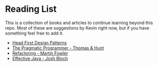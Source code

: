 # Reading List

This is a collection of books and articles to continue learning beyond this repo.
Most of these are suggestions by Kevin right now, but if you have something feel free to add it.

- [Head First Design Patterns](https://legacy.cs.indiana.edu/classes/c212-dgerman/spr2015/griffin/a.pdf)
- [The Pragmatic Programmer - Thomas & Hunt](https://ia802308.us.archive.org/19/items/c-26_20211009/C26.pdf)
- [Refactoring - Martin Fowler](https://dl.ebooksworld.ir/motoman/Refactoring.Improving.the.Design.of.Existing.Code.2nd.edition.www.EBooksWorld.ir.pdf)
- [Effective Java - Josh Bloch](<https://github.com/GunterMueller/Books-3/blob/master/Effective%20Java%20(3rd%20Edition).pdf>)
